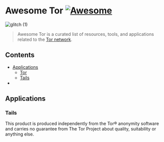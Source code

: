 # Awesome Tor [![Awesome](https://awesome.re/badge.svg)](https://awesome.re)
![glitch (1)](https://github.com/Polycarbohydrate/awesome-tor/assets/169401794/d8c7415e-1874-49f5-a1c6-04b3a8aa689f)
> Awesome Tor is a curated list of resources, tools, and applications related to the [Tor network](https://www.torproject.org/).
## Contents
- [Applications](https://github.com/Polycarbohydrate/awesome-tor?tab=readme-ov-file#applications)
  - [Tor]()
  - [Tails](https://github.com/Polycarbohydrate/awesome-tor?tab=readme-ov-file#tails)
- 
## Applications
### Tails



This product is produced independently from the Tor® anonymity software and carries no guarantee from The Tor Project about quality, suitability or anything else.
